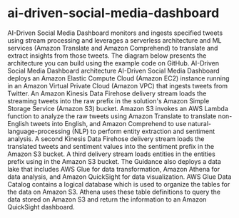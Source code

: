 # ai-driven-social-media-dashboard
AI-Driven Social Media Dashboard monitors and ingests specified tweets using stream processing and leverages a serverless architecture and ML services (Amazon Translate and Amazon Comprehend) to translate and extract insights from those tweets. The diagram below presents the architecture you can build using the example code on GitHub.  AI-Driven Social Media Dashboard architecture AI-Driven Social Media Dashboard deploys an Amazon Elastic Compute Cloud (Amazon EC2) instance running in an Amazon Virtual Private Cloud (Amazon VPC) that ingests tweets from Twitter. An Amazon Kinesis Data Firehose delivery stream loads the streaming tweets into the raw prefix in the solution's Amazon Simple Storage Service (Amazon S3) bucket. Amazon S3 invokes an AWS Lambda function to analyze the raw tweets using Amazon Translate to translate non-English tweets into English, and Amazon Comprehend to use natural-language-processing (NLP) to perform entity extraction and sentiment analysis.  A second Kinesis Data Firehose delivery stream loads the translated tweets and sentiment values into the sentiment prefix in the Amazon S3 bucket. A third delivery stream loads entities in the entities prefix using in the Amazon S3 bucket.  The Guidance also deploys a data lake that includes AWS Glue for data transformation, Amazon Athena for data analysis, and Amazon QuickSight for data visualization. AWS Glue Data Catalog contains a logical database which is used to organize the tables for the data on Amazon S3. Athena uses these table definitions to query the data stored on Amazon S3 and return the information to an Amazon QuickSight dashboard.
